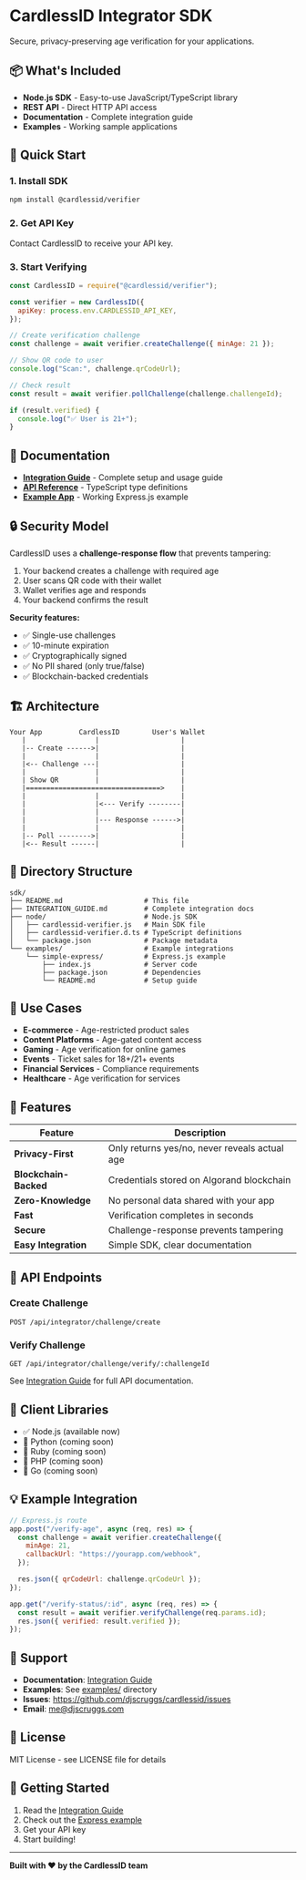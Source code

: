 # CardlessID Integrator SDK

Secure, privacy-preserving age verification for your applications.

## 📦 What's Included

- **Node.js SDK** - Easy-to-use JavaScript/TypeScript library
- **REST API** - Direct HTTP API access
- **Documentation** - Complete integration guide
- **Examples** - Working sample applications

## 🚀 Quick Start

### 1. Install SDK

```bash
npm install @cardlessid/verifier
```

### 2. Get API Key

Contact CardlessID to receive your API key.

### 3. Start Verifying

```javascript
const CardlessID = require("@cardlessid/verifier");

const verifier = new CardlessID({
  apiKey: process.env.CARDLESSID_API_KEY,
});

// Create verification challenge
const challenge = await verifier.createChallenge({ minAge: 21 });

// Show QR code to user
console.log("Scan:", challenge.qrCodeUrl);

// Check result
const result = await verifier.pollChallenge(challenge.challengeId);

if (result.verified) {
  console.log("✅ User is 21+");
}
```

## 📖 Documentation

- **[Integration Guide](./INTEGRATION_GUIDE.md)** - Complete setup and usage guide
- **[API Reference](./node/cardlessid-verifier.d.ts)** - TypeScript type definitions
- **[Example App](./examples/simple-express/)** - Working Express.js example

## 🔒 Security Model

CardlessID uses a **challenge-response flow** that prevents tampering:

1. Your backend creates a challenge with required age
2. User scans QR code with their wallet
3. Wallet verifies age and responds
4. Your backend confirms the result

**Security features:**

- ✅ Single-use challenges
- ✅ 10-minute expiration
- ✅ Cryptographically signed
- ✅ No PII shared (only true/false)
- ✅ Blockchain-backed credentials

## 🏗️ Architecture

```
Your App         CardlessID        User's Wallet
   |                 |                    |
   |-- Create ------>|                    |
   |                 |                    |
   |<-- Challenge ---|                    |
   |                 |                    |
   | Show QR         |                    |
   |=================================>    |
   |                 |                    |
   |                 |<--- Verify --------|
   |                 |                    |
   |                 |--- Response ------>|
   |                 |                    |
   |-- Poll -------->|                    |
   |<-- Result ------|                    |
```

## 📁 Directory Structure

```
sdk/
├── README.md                    # This file
├── INTEGRATION_GUIDE.md         # Complete integration docs
├── node/                        # Node.js SDK
│   ├── cardlessid-verifier.js   # Main SDK file
│   ├── cardlessid-verifier.d.ts # TypeScript definitions
│   └── package.json             # Package metadata
└── examples/                    # Example integrations
    └── simple-express/          # Express.js example
        ├── index.js             # Server code
        ├── package.json         # Dependencies
        └── README.md            # Setup guide
```

## 🎯 Use Cases

- **E-commerce** - Age-restricted product sales
- **Content Platforms** - Age-gated content access
- **Gaming** - Age verification for online games
- **Events** - Ticket sales for 18+/21+ events
- **Financial Services** - Compliance requirements
- **Healthcare** - Age verification for services

## 🌟 Features

| Feature               | Description                                   |
| --------------------- | --------------------------------------------- |
| **Privacy-First**     | Only returns yes/no, never reveals actual age |
| **Blockchain-Backed** | Credentials stored on Algorand blockchain     |
| **Zero-Knowledge**    | No personal data shared with your app         |
| **Fast**              | Verification completes in seconds             |
| **Secure**            | Challenge-response prevents tampering         |
| **Easy Integration**  | Simple SDK, clear documentation               |

## 🔧 API Endpoints

### Create Challenge

```
POST /api/integrator/challenge/create
```

### Verify Challenge

```
GET /api/integrator/challenge/verify/:challengeId
```

See [Integration Guide](./INTEGRATION_GUIDE.md) for full API documentation.

## 📱 Client Libraries

- ✅ Node.js (available now)
- 🚧 Python (coming soon)
- 🚧 Ruby (coming soon)
- 🚧 PHP (coming soon)
- 🚧 Go (coming soon)

## 💡 Example Integration

```javascript
// Express.js route
app.post("/verify-age", async (req, res) => {
  const challenge = await verifier.createChallenge({
    minAge: 21,
    callbackUrl: "https://yourapp.com/webhook",
  });

  res.json({ qrCodeUrl: challenge.qrCodeUrl });
});

app.get("/verify-status/:id", async (req, res) => {
  const result = await verifier.verifyChallenge(req.params.id);
  res.json({ verified: result.verified });
});
```

## 🤝 Support

- **Documentation**: [Integration Guide](./INTEGRATION_GUIDE.md)
- **Examples**: See [examples/](./examples/) directory
- **Issues**: https://github.com/djscruggs/cardlessid/issues
- **Email**: me@djscruggs.com

## 📄 License

MIT License - see LICENSE file for details

## 🚦 Getting Started

1. Read the [Integration Guide](./INTEGRATION_GUIDE.md)
2. Check out the [Express example](./examples/simple-express/)
3. Get your API key
4. Start building!

---

**Built with ❤️ by the CardlessID team**
